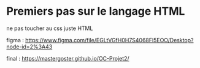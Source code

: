 # Premiers pas sur le langage HTML

ne pas toucher au css juste HTML

figma : 
https://www.figma.com/file/EGLtVGfH0H7S4068Fl5EOO/Desktop?node-id=2%3A43


final :
https://mastergoster.github.io/OC-Projet2/